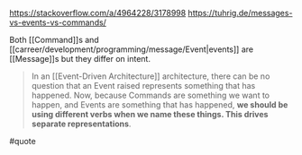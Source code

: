 https://stackoverflow.com/a/4964228/3178998
https://tuhrig.de/messages-vs-events-vs-commands/

Both [[Command]]s and [[carreer/development/programming/message/Event|events]] are [[Message]]s but they differ on intent.

> In an [[Event-Driven Architecture]] architecture, there can be no question that an Event raised represents something that has happened.
> Now, because Commands are something we want to happen, and Events are something that has happened, **we should be using different verbs when we name these things. This drives separate representations**.

#quote
